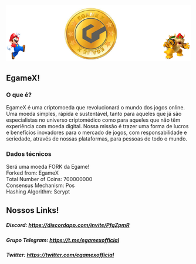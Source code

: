 ![Alt Text](https://raw.githubusercontent.com/Egamex/Wallets/master/img/wallets/windows/egamex-banner.PNG)

## EgameX!

### O que é?

EgameX é uma criptomoeda que revolucionará o mundo dos jogos online. Uma moeda simples, rápida e sustentável, tanto para aqueles que já são especialistas no universo criptomédico como para aqueles que não têm experiência com moeda digital. Nossa missão é trazer uma forma de lucros e benefícios inovadores para o mercado de jogos, com responsabilidade e seriedade, através de nossas plataformas, para pessoas de todo o mundo.


### Dados técnicos <br>
Será uma moeda FORK da Egame! <br>
Forked from: EgameX <br>
Total Number of Coins: 700000000 <br>
Consensus Mechanism: Pos<br>
Hashing Algorithm: Scrypt <br>


## Nossos Links!

##### Discord: https://discordapp.com/invite/PfqZpmR

##### Grupo Telegram: https://t.me/egamexofficial

##### Twitter: https://twitter.com/egamexofficial

